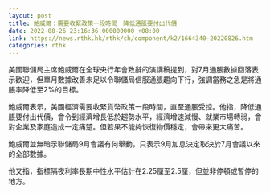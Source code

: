 ```yaml
---
layout: post
title: 鮑威爾：需要收緊政策一段時間　降低通脹要付出代價
date: 2022-08-26 23:16:36.000000000 +08:00
link: https://news.rthk.hk/rthk/ch/component/k2/1664340-20220826.htm
categories: rthk
---
```


美國聯儲局主席鮑威爾在全球央行年會致辭的演講稿提到，對7月通脹數據回落表示歡迎，但單月數據改善未足以令聯儲局信服通脹趨向下行，強調當務之急是將通脹率降低至2%的目標。

鮑威爾表示，美國經濟需要收緊貨幣政策一段時間，直至通脹受控。他指，降低通脹要付出代價，會令到經濟增長低於趨勢水平，經濟增速減慢、就業市場轉弱，會對企業及家庭造成一定痛楚。但若果不能夠恢復物價穩定，會帶來更大痛苦。

鮑威爾並無暗示聯儲局9月會議有何舉動，只表示9月加息決定取決於7月會議以來的全部數據。

他又指，指標隔夜利率長期中性水平估計在2.25厘至2.5厘，但並非停頓或暫停的地方。
